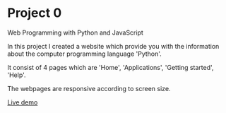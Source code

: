 # Project 0

Web Programming with Python and JavaScript

In this project I created a website which provide you with the information about the computer programming language 'Python'.

It consist of 4 pages which are 'Home', 'Applications', 'Getting started', 'Help'.

The webpages are responsive according to screen size.

[Live demo](https://dhaval313.github.io/project0/index.html)

